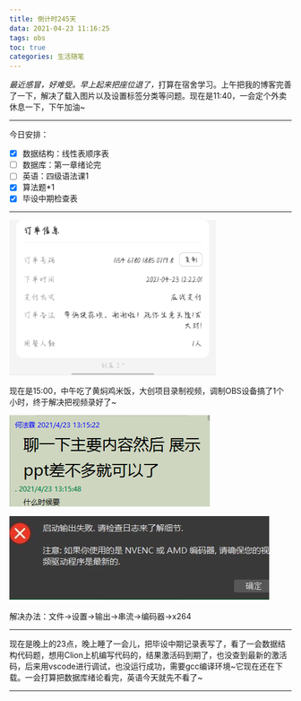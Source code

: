 ```yaml
---
title: 倒计时245天
data: 2021-04-23 11:16:25
tags: obs
toc: true
categories: 生活随笔
---
```




*最近感冒，好难受。早上起来把座位退了，*<!--more-->打算在宿舍学习。上午把我的博客完善了一下，解决了载入图片以及设置标签分类等问题。现在是11:40，一会定个外卖休息一下，下午加油~

------

今日安排：

- [x] 数据结构：线性表顺序表
- [ ] 数据库：第一章绪论完
- [ ] 英语：四级语法课1
- [x] 算法题*1
- [x] 毕设中期检查表

------

<img src="倒计时245天/4.23.jpg" alt="4.23" style="zoom: 36%;" />

现在是15:00，中午吃了黄焖鸡米饭，大创项目录制视频，调制OBS设备搞了1个小时，终于解决把视频录好了~

![](倒计时245天/4.23(1).png)

![](倒计时245天/4.23.png)

解决办法：文件->设置->输出->串流->编码器->x264

------

现在是晚上的23点，晚上睡了一会儿，把毕设中期记录表写了，看了一会数据结构代码题，想用Clion上机编写代码的，结果激活码到期了，也没查到最新的激活码，后来用vscode进行调试，也没运行成功，需要gcc编译环境~它现在还在下载。一会打算把数据库绪论看完，英语今天就先不看了~

------



